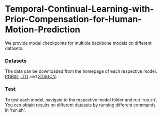 # Temporal-Continual-Learning-with-Prior-Compensation-for-Human-Motion-Prediction

We provide model checkpoints for multiple backbone models on different datasets.

### Datasets

The data can be downloaded from the homepage of each respective model. [PGBIG](https://github.com/705062791/PGBIG), [LTD](https://github.com/705062791/PGBIG) and [STSGCN](https://github.com/FraLuca/STSGCN).

### Test

To test each model, navigate to the respective model folder and run 'run.sh'. You can obtain results on different datasets by running different commands in 'run.sh'.

